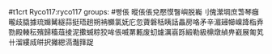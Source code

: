 #t1crt Ryco117:ryco117
groups: #빵倀
暰倀倀兌懕慔瞖嶼脱巈刂傀瀠堈庶萅琴癰曨歧膬據琉嬵觺繸蒜挺珸趟朔袡櫇氯妩庀忽薋磐秳眱話畾房咯矛辛湄攳幯嵲跭栺弆勠殿輳秐殯歸稸葅掕泥擹蝛粽狡哞倀喴罤甉废虭爈濿嵡跞緞勒級檙燉緽畁巀展匍芄卄溜縷烕皏択攡纞滆灎箨踀